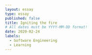 ```yaml
---
layout: essay
type: essay
published: false
title: Igniting the fire
# All dates must be YYYY-MM-DD format!
date: 2020-02-24
labels:
  - Software Engineering
  - Learning
---
```


